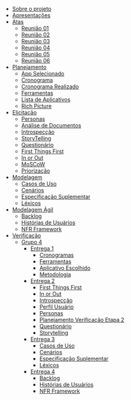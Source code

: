 <!-- docs/_sidebar.md -->

- [Sobre o projeto](home.md)
- [Apresentações](planejamento/apresentacoes.md)
- [Atas](#)
  - [Reunião 01](atas/reuniao01.md)
  - [Reunião 02](atas/reuniao02.md)
  - [Reunião 03](atas/reuniao03.md)
  - [Reunião 04](atas/reuniao04.md)
  - [Reunião 05](atas/reuniao05.md)
  - [Reunião 06](atas/reuniao06.md)
- [Planejamento](#)
  - [App Selecionado](planejamento/app_selecionado.md)
  - [Cronograma](planejamento/cronograma.md)
  - [Cronograma Realizado](planejamento/cronograma_realizado.md)
  - [Ferramentas](planejamento/ferramentas.md)
  - [Lista de Aplicativos](planejamento/lista_de_aplicativos.md)
  - [Rich Picture](planejamento/richpicture.md)
- [Elicitação](#)
  - [Personas](elicitacao/personas.md)
  - [Análise de Documentos](elicitacao/analise-de-documentos.md)
  - [Introspecção](elicitacao/introspeccao.md)
  - [StoryTelling](elicitacao/storytelling.md)
  - [Questionário](elicitacao/questionario.md)
  - [First Things First](elicitacao/first_things_first.md)
  - [In or Out](elicitacao/in_or_out.md)
  - [MoSCoW](elicitacao/moscow.md)
  - [Priorização](elicitacao/priorizacao.md)
- [Modelagem](#)
  - [Casos de Uso](modelagem/casos_de_uso.md)
  - [Cenários](modelagem/cenarios.md)
  - [Especificação Suplementar](modelagem/especificacao_suplementar.md)
  - [Léxicos](modelagem/lexicos.md)
- [Modelagem Ágil](#)
  - [Backlog](modelagem/agil/backlog.md)
  - [Histórias de Usuários](modelagem/agil/historias_de_usuarios.md)
  - [NFR Framework](modelagem/agil/nfr_framework.md)
- [Verificação](#)
  - [Grupo 4](#)
    - [Entrega 1](#)
      - [Cronogramas](verificacao/entrega_1/verificacao_cronogramas.md)
      - [Ferramentas](verificacao/entrega_1/verificacao_ferramentas.md)
      - [Aplicativo Escolhido](verificacao/entrega_1/verificacao_aplicativos_escolhidos.md)
      - [Metodologia](verificacao/entrega_1/verificacao_metodologias.md)
    - [Entrega 2](#)
      - [First Things First](verificacao/entrega_2/first_things_first.md)
      - [In or Out](verificacao/entrega_2/in_or_out.md)
      - [Introspecção](verificacao/entrega_2/introspeccao.md)
      - [Perfil Usuário](verificacao/entrega_2/perfil_usuario.md)
      - [Personas](verificacao/entrega_2/personas.md)
      - [Planejamento Verificação Etapa 2](verificacao/entrega_2/planejamento_verificacao_etapa2.md)
      - [Questionário](verificacao/entrega_2/questionario.md)
      - [Storytelling](verificacao/entrega_2/storytelling.md)
    - [Entrega 3](#)
      - [Casos de Uso](verificacao/verificacao_entrega_3/verificacao_casos-de-uso.md)
      - [Cenários](verificacao/verificacao_entrega_3/verificacao_cenarios.md)
      - [Especificação Suplementar](verificacao/verificacao_entrega_3/verificacao_especificacao-suplementar.md)
      - [Léxicos](verificacao/verificacao_entrega_3/verificacao_lexicos.md)
    - [Entrega 4](#)
      - [Backlog](verificacao/entrega_4/backlog_g4.md)
      - [Histórias de Usuários](verificacao/entrega_4/historias_usuario_g4.md)
      - [NFR Framework](verificacao/entrega_4/nfr_framework_g4.md) 
  
<!-- [Pré-Rastreabilidade]
- [Modelagem]
- [Análise]
- [Pós-Rastreabilidade]
- [Conclusão]
- [Apresentações] --!>
